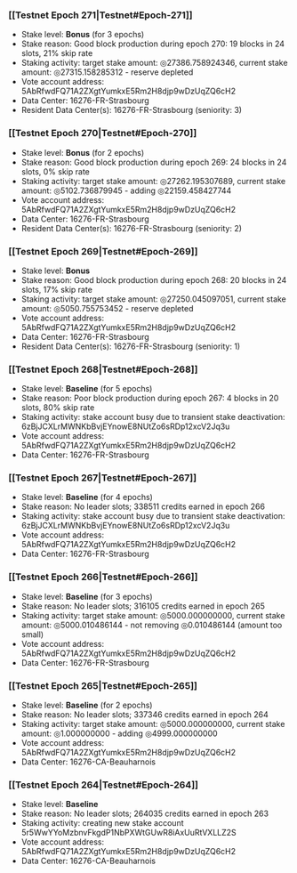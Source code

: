 ### [[Testnet Epoch 271|Testnet#Epoch-271]]
* Stake level: **Bonus** (for 3 epochs)
* Stake reason: Good block production during epoch 270: 19 blocks in 24 slots, 21% skip rate
* Staking activity: target stake amount: ◎27386.758924346, current stake amount: ◎27315.158285312 - reserve depleted
* Vote account address: 5AbRfwdFQ71A2ZXgtYumkxE5Rm2H8djp9wDzUqZQ6cH2
* Data Center: 16276-FR-Strasbourg
* Resident Data Center(s): 16276-FR-Strasbourg (seniority: 3)
### [[Testnet Epoch 270|Testnet#Epoch-270]]
* Stake level: **Bonus** (for 2 epochs)
* Stake reason: Good block production during epoch 269: 24 blocks in 24 slots, 0% skip rate
* Staking activity: target stake amount: ◎27262.195307689, current stake amount: ◎5102.736879945 - adding ◎22159.458427744
* Vote account address: 5AbRfwdFQ71A2ZXgtYumkxE5Rm2H8djp9wDzUqZQ6cH2
* Data Center: 16276-FR-Strasbourg
* Resident Data Center(s): 16276-FR-Strasbourg (seniority: 2)
### [[Testnet Epoch 269|Testnet#Epoch-269]]
* Stake level: **Bonus**
* Stake reason: Good block production during epoch 268: 20 blocks in 24 slots, 17% skip rate
* Staking activity: target stake amount: ◎27250.045097051, current stake amount: ◎5050.755753452 - reserve depleted
* Vote account address: 5AbRfwdFQ71A2ZXgtYumkxE5Rm2H8djp9wDzUqZQ6cH2
* Data Center: 16276-FR-Strasbourg
* Resident Data Center(s): 16276-FR-Strasbourg (seniority: 1)
### [[Testnet Epoch 268|Testnet#Epoch-268]]
* Stake level: **Baseline** (for 5 epochs)
* Stake reason: Poor block production during epoch 267: 4 blocks in 20 slots, 80% skip rate
* Staking activity: stake account busy due to transient stake deactivation: 6zBjJCXLrMWNKbBvjEYnowE8NUtZo6sRDp12xcV2Jq3u
* Vote account address: 5AbRfwdFQ71A2ZXgtYumkxE5Rm2H8djp9wDzUqZQ6cH2
* Data Center: 16276-FR-Strasbourg
### [[Testnet Epoch 267|Testnet#Epoch-267]]
* Stake level: **Baseline** (for 4 epochs)
* Stake reason: No leader slots; 338511 credits earned in epoch 266
* Staking activity: stake account busy due to transient stake deactivation: 6zBjJCXLrMWNKbBvjEYnowE8NUtZo6sRDp12xcV2Jq3u
* Vote account address: 5AbRfwdFQ71A2ZXgtYumkxE5Rm2H8djp9wDzUqZQ6cH2
* Data Center: 16276-FR-Strasbourg
### [[Testnet Epoch 266|Testnet#Epoch-266]]
* Stake level: **Baseline** (for 3 epochs)
* Stake reason: No leader slots; 316105 credits earned in epoch 265
* Staking activity: target stake amount: ◎5000.000000000, current stake amount: ◎5000.010486144 - not removing ◎0.010486144 (amount too small)
* Vote account address: 5AbRfwdFQ71A2ZXgtYumkxE5Rm2H8djp9wDzUqZQ6cH2
* Data Center: 16276-FR-Strasbourg
### [[Testnet Epoch 265|Testnet#Epoch-265]]
* Stake level: **Baseline** (for 2 epochs)
* Stake reason: No leader slots; 337346 credits earned in epoch 264
* Staking activity: target stake amount: ◎5000.000000000, current stake amount: ◎1.000000000 - adding ◎4999.000000000
* Vote account address: 5AbRfwdFQ71A2ZXgtYumkxE5Rm2H8djp9wDzUqZQ6cH2
* Data Center: 16276-CA-Beauharnois
### [[Testnet Epoch 264|Testnet#Epoch-264]]
* Stake level: **Baseline**
* Stake reason: No leader slots; 264035 credits earned in epoch 263
* Staking activity: creating new stake account 5r5WwYYoMzbnvFkgdP1NbPXWtGUwR8iAxUuRtVXLLZ2S
* Vote account address: 5AbRfwdFQ71A2ZXgtYumkxE5Rm2H8djp9wDzUqZQ6cH2
* Data Center: 16276-CA-Beauharnois